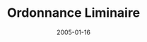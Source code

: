 ---
layout: article
title: Ordonnance Liminaire 
authors: [inconnu]
date: 2005-01-16
defectueux: true
---